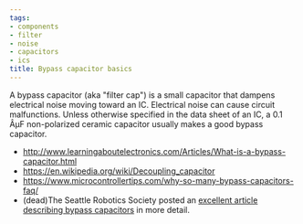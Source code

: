 ```yaml
---
tags:
- components
- filter
- noise
- capacitors
- ics
title: Bypass capacitor basics
---
```


A bypass capacitor (aka "filter cap") is a small capacitor that dampens electrical noise moving toward an IC. Electrical noise can cause circuit malfunctions. Unless otherwise specified in the data sheet of an IC, a 0.1 ÂµF non-polarized ceramic capacitor usually makes a good bypass capacitor.

-   <http://www.learningaboutelectronics.com/Articles/What-is-a-bypass-capacitor.html>
-   <https://en.wikipedia.org/wiki/Decoupling_capacitor>
-   <https://www.microcontrollertips.com/why-so-many-bypass-capacitors-faq/>
-   (dead)The Seattle Robotics Society posted an [excellent article describing bypass capacitors](http://www.seattlerobotics.org/encoder/jun97/basics.html) in more detail.
